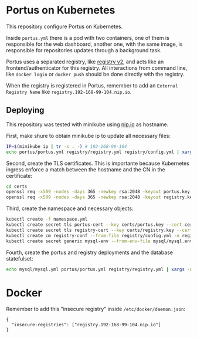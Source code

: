 # Portus on Kubernetes

This repository configure Portus on Kubernetes.

Inside `portus.yml` there is a pod with two containers, one of them is responsible for the web dashboard, another one, with the same image, is responsible for repositories updates through a background task.

Portus uses a separated registry, like [registry v2](https://hub.docker.com/_/registry/), and acts like an frontend/authenticator for this registry. All interactions from command line, like `docker login` or `docker push` should be done directly with the registry.

When the registry is registered in Portus, remember to add an `External Registry Name` like `registry.192-168-99-104.nip.io`.

## Deploying

This repository was tested with minikube using [nip.io](https://nip.io/) as hostname.

First, make shure to obtain minikube ip to update all necessary files:

```bash
IP=$(minikube ip | tr -s . -) # 192-168-99-104
echo portus/portus.yml registry/registry.yml registry/config.yml | xargs -n1 sed -i "s/@IP@/$IP/g"
```

Second, create the TLS certificates. This is importante because Kubernetes ingress enforce a match between the hostname and the CN in the certificate:

```bash
cd certs
openssl req -x509 -nodes -days 365 -newkey rsa:2048 -keyout portus.key -out portus.cert -subj "/CN=portus.$IP.nip.io"
openssl req -x509 -nodes -days 365 -newkey rsa:2048 -keyout registry.key -out registry.cert -subj "/CN=registry.$IP.nip.io"
```

Third, create the namespace and necessary objects:

```bash
kubectl create -f namespace.yml
kubectl create secret tls portus-cert --key certs/portus.key --cert certs/portus.cert -n registry
kubectl create secret tls registry-cert --key certs/registry.key --cert certs/registry.cert -n registry
kubectl create cm registry-conf --from-file registry/config.yml -n registry
kubectl create secret generic mysql-env --from-env-file mysql/mysql.env -n registry
```

Fourth, create the portus and registry deployments and the database statefulset:

```bash
echo mysql/mysql.yml portus/portus.yml registry/registry.yml | xargs -n1 kubectl create -f
```

# Docker

Remember to add this "insecure registry" inside `/etc/docker/daemon.json`:

```
{
  "insecure-registries": ["registry.192-168-99-104.nip.io"]
}
```
